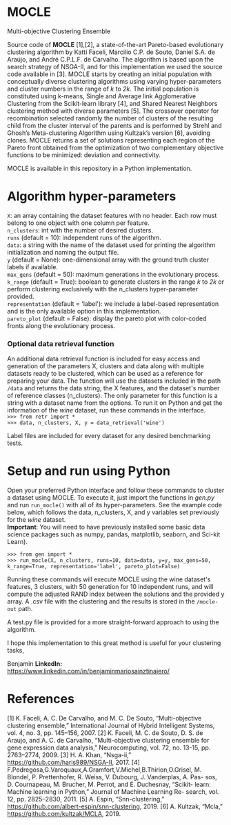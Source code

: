 # MOCLE
Multi-objective Clustering Ensemble

Source code of **MOCLE** [1],[2], a state-of-the-art Pareto-based evolutionary clustering algorithm by Katti Faceli, Marcilio C.P. de Souto, Daniel S.A. de Araújo, and André C.P.L.F. de Carvalho. The algorithm is based upon the search strategy of NSGA-II, and for this implementation we used the source code available in [3]. MOCLE starts by creating an initial population with conceptually diverse clustering algorithms using varying hyper-parameters and cluster numbers in the range of *k* to *2k*. The initial population is constituted using k-means, Single and Average link Agglomerative Clustering from the Scikit-learn library [4], and Shared Nearest Neighbors clustering method with diverse parameters [5]. The crossover operator for recombination selected randomly the number of clusters of the resulting child from the cluster interval of the parents and is performed by Strehl and Ghosh’s Meta-clustering Algorithm using Kultzak’s version [6], avoiding clones. MOCLE returns a set of solutions representing each region of the Pareto front obtained from the optimization of two complementary objective functions to be minimized: deviation and connectivity.

MOCLE is available in this repository in a Python implementation.

# Algorithm hyper-parameters
``X``: an array containing the dataset features with no header. Each row must belong to one object with one column per feature.  
``n_clusters``: int with the number of desired clusters.  
``runs`` (default = 10): independent runs of the algorithm.  
``data``: a string with the name of the dataset used for printing the algorithm initialization and naming the output file.  
``y`` (default = None): one-dimensional array with the ground truth cluster labels if available.  
``max_gens`` (default = 50): maximum generations in the evolutionary process.   
``k_range`` (default = True): boolean to generate clusters in the range *k* to *2k* or perform clustering exclusively with the n_clusters hyper-parameter provided.  
``representation`` (default = 'label'): we include a label-based representation and is the only available option in this implementation.  
``pareto_plot`` (default = False): display the pareto plot with color-coded fronts along the evolutionary process.

### Optional data retrieval function
An additional data retrieval function is included for easy access and generation of the parameters X, clusters and data along with multiple datasets ready to be clustered, which can be used as a reference for preparing your data. The function will use the datasets included in the path ``/data`` and returns the data string, the X features, and the dataset's number of reference classes (n_clusters). The only parameter for this function is a string with a dataset name from the options. To run it on Python and get the information of the *wine* dataset, run these commands in the interface.     
``>>> from retr import *``  
``>>> data, n_clusters, X, y = data_retrieval('wine')``  

Label files are included for every dataset for any desired benchmarking tests.

# Setup and run using Python
Open your preferred Python interface and follow these commands to cluster a dataset using MOCLE. To execute it, just import the functions in *gen.py* and run ``run_mocle()`` with all of its hyper-parameters. See the example code below, which follows the data, n_clusters, X, and y variables set previously for the *wine* dataset.  
**Important**: You will need to have previously installed some basic data science packages such as numpy, pandas, matplotlib, seaborn, and Sci-kit Learn).

``>>> from gen import *``  
``>>> run_mocle(X, n_clusters, runs=10, data=data, y=y, max_gens=50, k_range=True, representation='label', pareto_plot=False)``  

Running these commands will execute MOCLE using the wine dataset's features, 3 clusters, with 50 generation for 10 independent runs, and will compute the adjusted RAND index between the solutions and the provided y array. A .csv file with the clustering and the results is stored in the ``/mocle-out`` path.

A test.py file is provided for a more straight-forward approach to using the algorithm.  

I hope this implementation to this great method is useful for your clustering tasks,

Benjamin
**LinkedIn:** https://www.linkedin.com/in/benjaminmariosainztinajero/

# References
[1] K. Faceli, A. C. De Carvalho, and M. C. De Souto, “Multi-objective clustering ensemble,” International Journal of Hybrid Intelligent Systems, vol. 4, no. 3, pp. 145–156, 2007.
[2] K. Faceli, M. C. de Souto, D. S. de Araujo, and A. C. de Carvalho, “Multi-objective clustering ensemble for gene expression data analysis,” Neurocomputing, vol. 72, no. 13-15, pp. 2763–2774, 2009.
[3] H. A. Khan, “Nsga-ii,” https://github.com/haris989/NSGA-II, 2017.
[4] F.Pedregosa,G.Varoquaux,A.Gramfort,V.Michel,B.Thirion,O.Grisel, M. Blondel, P. Prettenhofer, R. Weiss, V. Dubourg, J. Vanderplas, A. Pas- sos, D. Cournapeau, M. Brucher, M. Perrot, and E. Duchesnay, “Scikit- learn: Machine learning in Python,” Journal of Machine Learning Re- search, vol. 12, pp. 2825–2830, 2011.
[5] A. Espin, “Snn-clustering,” https://github.com/albert-espin/snn-clustering, 2019.
[6] A. Kultzak, “Mcla,” https://github.com/kultzak/MCLA, 2019.
